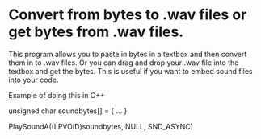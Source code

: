 # Convert from bytes to .wav files or get bytes from .wav files.

This program allows you to paste in bytes in a textbox and then convert them in to .wav files. Or you can drag and drop your .wav file into the textbox and get the bytes. This is useful if you want to embed sound files into your code. 


Example of doing this in C++ 

unsigned char soundbytes[] = { ... }

PlaySoundA((LPVOID)soundbytes, NULL, SND_ASYNC)

